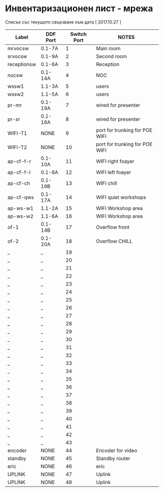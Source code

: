 # Инвентаризационен лист - мрежа
Списък със текущото свързване към дата [  2017.10.27  ]

Label        |  DDF Port | Switch Port | NOTES
-------------|-----------|-------------|------------------------
 mrvocsw     | 0.1-7A    | 1           | Main room
 srvocsw     | 0.1-9A    | 2           | Second room
 receptionsw | 0.1-6A    | 3           | Reception
 nocsw       | 0.1-14A   | 4           | NOC
 wssw1       | 1.1-3A    | 5           | users
 wssw2       | 1.1-5A    | 6           | users
 pr-mr       | 0.1-19A   | 7           | wired for presenter
 pr-sr       | 0.1-16A   | 8           | wired for presenter
 WIFI-T1     | NONE      | 9           | port for trunking for POE WIFI
 WIFI-T2     | NONE      | 10          | port for trunking for POE WIFI
 ap-cf-f-r   | 0.1-10A   | 11          | WIFI right foayer
 ap-cf-f-l   | 0.1-8A    | 12          | WIFI left foayer
 ap-cf-ch    | 0.1-19B   | 13          | WIFI chill
 ap-cf-qws   | 0.1-17A   | 14          | WIFI quiet workshops
 ap-ws-w1    | 1.1-2A    | 15          | WIFI Workshop area
 ap-ws-w2    | 1.1-6A    | 16          | WIFI Workshop area
 of-1        | 0.1-14B   | 17          | Overflow front
 of-2        | 0.1-20A   | 18          | Overflow CHILL
 _           | _         | 19          | 
 _           | _         | 20          | 
 _           | _         | 21          | 
 _           | _         | 22          | 
 _           | _         | 23          | 
 _           | _         | 24          | 
 _           | _         | 25          | 
 _           | _         | 26          | 
 _           | _         | 27          | 
 _           | _         | 28          | 
 _           | _         | 29          | 
 _           | _         | 30          | 
 _           | _         | 31          | 
 _           | _         | 32          | 
 _           | _         | 33          | 
 _           | _         | 34          | 
 _           | _         | 35          | 
 _           | _         | 36          | 
 _           | _         | 37          | 
 _           | _         | 38          | 
 _           | _         | 39          | 
 _           | _         | 40          | 
 _           | _         | 41          | 
 _           | _         | 42          | 
 _           | _         | 43          | 
 encoder     | NONE      | 44          | Encoder for video
 standby     | NONE      | 45          | Standby router
 eric        | NONE      | 46          | eric
 UPLINK      | NONE      | 47          | Uplink
 UPLINK      | NONE      | 48          | Uplink
